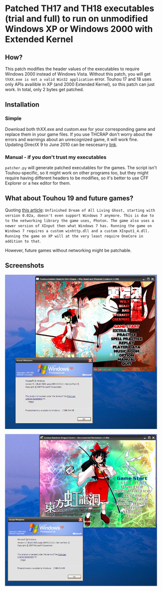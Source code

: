 # Patched TH17 and TH18 executables (trial and full) to run on unmodified Windows XP or Windows 2000 with Extended Kernel

## How?
This patch modifies the header values of the executables to require Windows 2000 instead of Windows Vista. Without this patch, you will get `thXX.exe is not a valid Win32 application` error. Touhou 17 and 18 uses only APIs availible in XP (and 2000 Extended Kernel), so this patch can just work. In total, only 2 bytes get patched.

## Installation

### Simple
Download both thXX.exe and custom.exe for your corresponding game and replace them in your game files. If you use THCRAP don't worry about the errors and warnings about an unrecognized game, it will work fine. Updating DirectX 9 to June 2010 can be nescesarry [link](https://dl.bobpony.com/software/dx/directx_Jun2010_redist.zip).

### Manual - if you don't trust my executables
`patcher.py` will generate patched executables for the games. The script isn't Touhou-specific, so it might work on other programs too, but they might require having different headers to be modifies, so it's better to use CFF Explorer or a hex editor for them.

## What about Touhou 19 and future games?
Quoting [this article](https://www.thpatch.net/wiki/How_to_patch_a_new_Touhou_game_in_a_couple_of_hours#Tangentially_related:_Will_ZUN_finally_drop_Windows_XP_support_this_time?):
`Unfinished Dream of All Living Ghost, starting with version 0.02a, doesn't even support Windows 7 anymore. This is due to to the networking library the game uses, Photon. The game also uses a newer version of XInput then what Windows 7 has. Running the game on Windows 7 requires a custom winhttp.dll and a custom XInput1_4.dll. Running the game on XP will at the very least require OneCore in addition to that`.

However, future games without networking might be patchable.

## Screenshots
![th17 on Windows XP](assets/th17.png)

![th18 on Windows XP](assets/th18.png)